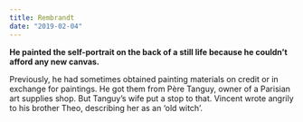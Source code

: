 ```yaml
---
title: Rembrandt
date: "2019-02-04"
---
```


**He painted the self-portrait on the back of a still life because he couldn’t afford any new canvas.**

Previously, he had sometimes obtained painting materials on credit or in exchange for paintings. He got them from Père Tanguy, owner of a Parisian art supplies shop. But Tanguy’s wife put a stop to that. Vincent wrote angrily to his brother Theo, describing her as an ‘old witch’.
